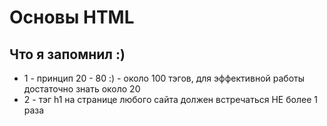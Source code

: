 # Основы HTML
## Что я запомнил :)

- 1 - принцип 20 - 80 :) - около 100 тэгов, для эффективной работы достаточно знать около 20
- 2 - тэг h1 на странице любого сайта должен встречаться НЕ более 1 раза
